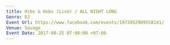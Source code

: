```yaml
---
title: Hibs & Hobs (Live) / ALL NIGHT LONG
Genre: DJ
Event Url: https://www.facebook.com/events/1973952909558141/
Venue: Savage
Event Date: 2017-08-25 07:00:00 +07:00
---
```


